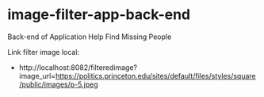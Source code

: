 # image-filter-app-back-end
Back-end of Application Help Find Missing People

Link filter image local:
- http://localhost:8082/filteredimage?image_url=https://politics.princeton.edu/sites/default/files/styles/square/public/images/p-5.jpeg